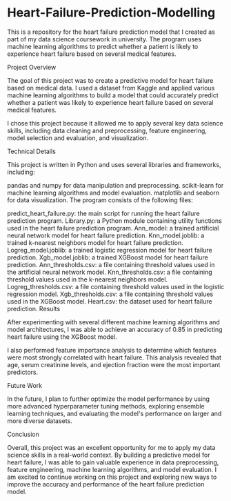 # Heart-Failure-Prediction-Modelling

This is a repository for the heart failure prediction model that I created as part of my data science coursework in university. The program uses machine learning algorithms to predict whether a patient is likely to experience heart failure based on several medical features.

Project Overview

The goal of this project was to create a predictive model for heart failure based on medical data. I used a dataset from Kaggle and applied various machine learning algorithms to build a model that could accurately predict whether a patient was likely to experience heart failure based on several medical features.

I chose this project because it allowed me to apply several key data science skills, including data cleaning and preprocessing, feature engineering, model selection and evaluation, and visualization.

Technical Details

This project is written in Python and uses several libraries and frameworks, including:

pandas and numpy for data manipulation and preprocessing.
scikit-learn for machine learning algorithms and model evaluation.
matplotlib and seaborn for data visualization.
The program consists of the following files:

predict_heart_failure.py: the main script for running the heart failure prediction program.
Library.py: a Python module containing utility functions used in the heart failure prediction program.
Ann_model: a trained artificial neural network model for heart failure prediction.
Knn_model.joblib: a trained k-nearest neighbors model for heart failure prediction.
Logreg_model.joblib: a trained logistic regression model for heart failure prediction.
Xgb_model.joblib: a trained XGBoost model for heart failure prediction.
Ann_thresholds.csv: a file containing threshold values used in the artificial neural network model.
Knn_thresholds.csv: a file containing threshold values used in the k-nearest neighbors model.
Logreg_thresholds.csv: a file containing threshold values used in the logistic regression model.
Xgb_thresholds.csv: a file containing threshold values used in the XGBoost model.
Heart.csv: the dataset used for heart failure prediction.
Results

After experimenting with several different machine learning algorithms and model architectures, I was able to achieve an accuracy of 0.85 in predicting heart failure using the XGBoost model.

I also performed feature importance analysis to determine which features were most strongly correlated with heart failure. This analysis revealed that age, serum creatinine levels, and ejection fraction were the most important predictors.

Future Work

In the future, I plan to further optimize the model performance by using more advanced hyperparameter tuning methods, exploring ensemble learning techniques, and evaluating the model's performance on larger and more diverse datasets.

Conclusion

Overall, this project was an excellent opportunity for me to apply my data science skills in a real-world context. By building a predictive model for heart failure, I was able to gain valuable experience in data preprocessing, feature engineering, machine learning algorithms, and model evaluation. I am excited to continue working on this project and exploring new ways to improve the accuracy and performance of the heart failure prediction model.
